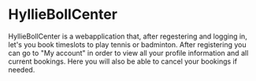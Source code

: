 # HyllieBollCenter

HyllieBollCenter is a webapplication that, after regestering and logging in, let's you book timeslots to play tennis or badminton.
After registering you can go to "My account" in order to view all your profile information and all current bookings. Here you will also be able to cancel your bookings if needed.
